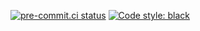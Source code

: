 [![pre-commit.ci status](https://results.pre-commit.ci/badge/github/totallypredictable/cwutils/main.svg)](https://results.pre-commit.ci/latest/github/totallypredictable/cwutils/main)
[![Code style: black](https://img.shields.io/badge/code%20style-black-000000.svg)](https://github.com/psf/black)
